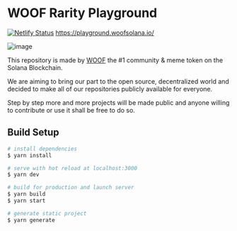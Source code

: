 # WOOF Rarity Playground
[![Netlify Status](https://api.netlify.com/api/v1/badges/15bce735-36ee-4d9e-836f-19f5e8ae5a43/deploy-status)](https://app.netlify.com/sites/adorable-heliotrope-c5fa1a/deploys)
https://playground.woofsolana.io/

![image](https://user-images.githubusercontent.com/93952610/162173649-5c21bbb2-b367-4565-b6c1-01c893d82f6b.png)

This repository is made by [WOOF](https://woofsolana.io) the #1 community & meme token on the Solana Blockchain. 

We are aiming to bring our part to the open source, decentralized world and decided to make all of our repositories publicly available for everyone.

Step by step more and more projects will be made public and anyone willing to contribute or use it shall be free to do so.




## Build Setup

```bash
# install dependencies
$ yarn install

# serve with hot reload at localhost:3000
$ yarn dev

# build for production and launch server
$ yarn build
$ yarn start

# generate static project
$ yarn generate
```


